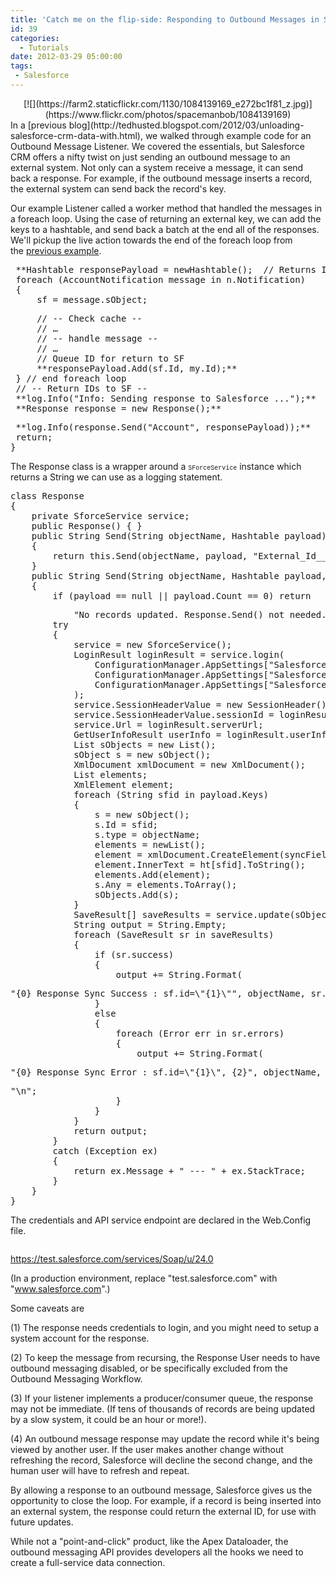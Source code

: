 ```yaml
---
title: 'Catch me on the flip-side: Responding to Outbound Messages in Salesforce CRM'
id: 39
categories:
  - Tutorials
date: 2012-03-29 05:00:00
tags:
 - Salesforce
---
```


<div class="separator" style="clear:both;text-align:center;">[![](https://farm2.staticflickr.com/1130/1084139169_e272bc1f81_z.jpg)](https://www.flickr.com/photos/spacemanbob/1084139169)</div>
In a [previous blog](http://tedhusted.blogspot.com/2012/03/unloading-salesforce-crm-data-with.html), we walked through example code for an Outbound Message Listener. We covered the essentials, but Salesforce CRM offers a nifty twist on just sending an outbound message to an external system. Not only can a system receive a message, it can send back a response. For example, if the outbound message inserts a record, the external system can send back the record's key.

<a name="more"></a>Our example Listener called a worker method that handled the messages in a foreach loop. Using the case of returning an external key, we can add the keys to a hashtable, and send back a batch at the end all of the responses. We'll pickup the live action towards the end of the foreach loop from the [previous example](http://tedhusted.blogspot.com/2012/03/unloading-salesforce-crm-data-with.html).
<pre> **Hashtable responsePayload = newHashtable();  // Returns IDs to SF**
 foreach (AccountNotification message in n.Notification)
 {
     sf = message.sObject;</pre>
<pre>     // -- Check cache --
     // …
     // -- handle message --
     // …
     // Queue ID for return to SF
     **responsePayload.Add(sf.Id, my.Id);**
 } // end foreach loop
 // -- Return IDs to SF --
 **log.Info("Info: Sending response to Salesforce ...");**
 **Response response = new Response();**</pre>
<pre> **log.Info(response.Send("Account", responsePayload));**
 return;
}</pre>
The Response class is a wrapper around a <span class="Apple-style-span" style="font-family:'Courier New', Courier, monospace;font-size:x-small;">SForceService</span> instance which returns a String we can use as a logging statement.
<pre>class Response
{ 
    private SforceService service;
    public Response() { }
    public String Send(String objectName, Hashtable payload)
    {
        return this.Send(objectName, payload, "External_Id__c");
    }
    public String Send(String objectName, Hashtable payload, String syncFieldName)
    {
        if (payload == null || payload.Count == 0) return</pre>
<pre>            "No records updated. Response.Send() not needed.";
        try
        {
            service = new SforceService();
            LoginResult loginResult = service.login(
                ConfigurationManager.AppSettings["Salesforce.Username"],
                ConfigurationManager.AppSettings["Salesforce.Password"] + 
                ConfigurationManager.AppSettings["Salesforce.Token"]
            );
            service.SessionHeaderValue = new SessionHeader();
            service.SessionHeaderValue.sessionId = loginResult.sessionId;
            service.Url = loginResult.serverUrl;
            GetUserInfoResult userInfo = loginResult.userInfo;
            List sObjects = new List();
            sObject s = new sObject();
            XmlDocument xmlDocument = new XmlDocument();
            List elements;
            XmlElement element;
            foreach (String sfid in payload.Keys)
            {
                s = new sObject();
                s.Id = sfid;
                s.type = objectName;
                elements = newList();
                element = xmlDocument.CreateElement(syncFieldName);
                element.InnerText = ht[sfid].ToString();
                elements.Add(element);
                s.Any = elements.ToArray();
                sObjects.Add(s);
            }
            SaveResult[] saveResults = service.update(sObjects.ToArray());
            String output = String.Empty;
            foreach (SaveResult sr in saveResults)
            {
                if (sr.success)
                {
                    output += String.Format(</pre>
<pre>"{0} Response Sync Success : sf.id=\"{1}\"", objectName, sr.id) + "\n";
                }
                else
                {
                    foreach (Error err in sr.errors)
                    {
                        output += String.Format(</pre>
<pre>"{0} Response Sync Error : sf.id=\"{1}\", {2}", objectName, sr.id, err.message) +</pre>
<pre>"\n";
                    }
                }
            }
            return output;
        }
        catch (Exception ex)
        {
            return ex.Message + " --- " + ex.StackTrace;
        }
    }
}</pre>
The credentials and API service endpoint are declared in the Web.Config file.
<pre></pre>
https://test.salesforce.com/services/Soap/u/24.0

(In a production environment, replace "test.salesforce.com" with "www.salesforce.com".)

Some caveats are

(1) The response needs credentials to login, and you might need to setup a system account for the response.

(2) To keep the message from recursing, the Response User needs to have outbound messaging disabled, or be specifically excluded from the Outbound Messaging Workflow.

(3) If your listener implements a producer/consumer queue, the response may not be immediate. (If tens of thousands of records are being updated by a slow system, it could be an hour or more!).

(4) An outbound message response may update the record while it's being viewed by another user. If the user makes another change without refreshing the record, Salesforce will decline the second change, and the human user will have to refresh and repeat.

By allowing a response to an outbound message, Salesforce gives us the opportunity to close the loop. For example, if a record is being inserted into an external system, the response could return the external ID, for use with future updates.

While not a "point-and-click" product, like the Apex Dataloader, the outbound messaging API provides developers all the hooks we need to create a full-service data connection.